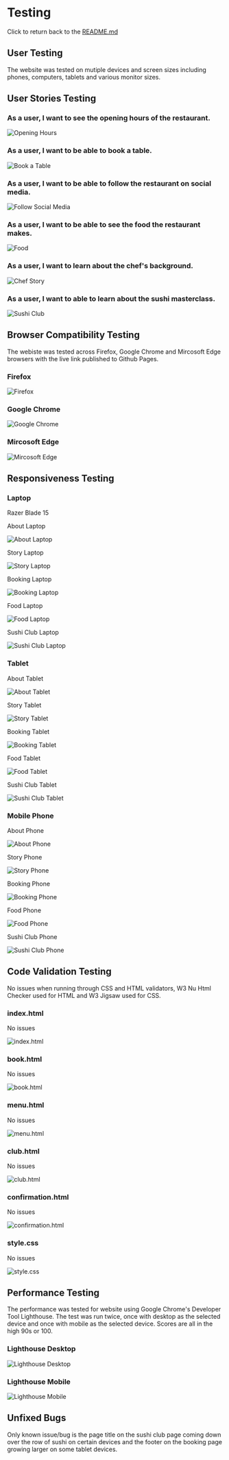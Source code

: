 # Testing

Click to return back to the [README.md](README.md)

## User Testing

The website was tested on mutiple devices and screen sizes including phones, computers, tablets and various monitor sizes.

## User Stories Testing
### As a user, I want to see the opening hours of the restaurant.

![Opening Hours](https://github.com/ogc1231/sushi-cult-restaurant/blob/main/documentation/testing/booking.PNG)

### As a user, I want to be able to book a table.

![Book a Table](https://github.com/ogc1231/sushi-cult-restaurant/blob/main/documentation/testing/booking.PNG)

### As a user, I want to be able to follow the restaurant on social media.

![Follow Social Media](https://github.com/ogc1231/sushi-cult-restaurant/blob/main/documentation/testing/footer.PNG)

### As a user, I want to be able to see the food the restaurant makes.

![Food](https://github.com/ogc1231/sushi-cult-restaurant/blob/main/documentation/testing/food.PNG)

### As a user, I want to learn about the chef's background.

![Chef Story](https://github.com/ogc1231/sushi-cult-restaurant/blob/main/documentation/testing/chef-story.PNG)

### As a user, I want to able to learn about the sushi masterclass.

![Sushi Club](https://github.com/ogc1231/sushi-cult-restaurant/blob/main/documentation/testing/club.PNG)


## Browser Compatibility Testing

The webiste was tested across Firefox, Google Chrome and Mircosoft Edge browsers with the live link published to Github Pages.

### Firefox

![Firefox](https://github.com/ogc1231/sushi-cult-restaurant/blob/main/documentation/testing/firefox.PNG)

### Google Chrome

![Google Chrome](https://github.com/ogc1231/sushi-cult-restaurant/blob/main/documentation/testing/chrome.PNG)

### Mircosoft Edge 

![Mircosoft Edge](https://github.com/ogc1231/sushi-cult-restaurant/blob/main/documentation/testing/edge.PNG)

## Responsiveness Testing
### Laptop
Razer Blade 15

About Laptop

![About Laptop](https://github.com/ogc1231/sushi-cult-restaurant/blob/main/documentation/testing/laptop-about.PNG)

Story Laptop

![Story Laptop](https://github.com/ogc1231/sushi-cult-restaurant/blob/main/documentation/testing/laptop-story.PNG)

Booking Laptop

![Booking Laptop](https://github.com/ogc1231/sushi-cult-restaurant/blob/main/documentation/testing/laptop-booking.PNG)

Food Laptop

![Food Laptop](https://github.com/ogc1231/sushi-cult-restaurant/blob/main/documentation/testing/laptop-food.PNG)

Sushi Club Laptop

![Sushi Club Laptop](https://github.com/ogc1231/sushi-cult-restaurant/blob/main/documentation/testing/laptop-club.PNG)

### Tablet
About Tablet

![About Tablet](https://github.com/ogc1231/sushi-cult-restaurant/blob/main/documentation/testing/tablet-about.PNG)

Story Tablet

![Story Tablet](https://github.com/ogc1231/sushi-cult-restaurant/blob/main/documentation/testing/tablet-story.PNG)

Booking Tablet

![Booking Tablet](https://github.com/ogc1231/sushi-cult-restaurant/blob/main/documentation/testing/tablet-booking.PNG)

Food Tablet

![Food Tablet](https://github.com/ogc1231/sushi-cult-restaurant/blob/main/documentation/testing/tablet-food.PNG)

Sushi Club Tablet

![Sushi Club Tablet](https://github.com/ogc1231/sushi-cult-restaurant/blob/main/documentation/testing/tablet-club.PNG)

### Mobile Phone
About Phone

![About Phone](https://github.com/ogc1231/sushi-cult-restaurant/blob/main/documentation/testing/phone-about.PNG)

Story Phone

![Story Phone](https://github.com/ogc1231/sushi-cult-restaurant/blob/main/documentation/testing/phone-story.PNG)

Booking Phone

![Booking Phone](https://github.com/ogc1231/sushi-cult-restaurant/blob/main/documentation/testing/phone-book.PNG)

Food Phone

![Food Phone](https://github.com/ogc1231/sushi-cult-restaurant/blob/main/documentation/testing/phone-food.PNG)

Sushi Club Phone

![Sushi Club Phone](https://github.com/ogc1231/sushi-cult-restaurant/blob/main/documentation/testing/phone-club.PNG)

## Code Validation Testing

No issues when running through CSS and HTML validators, W3 Nu Html Checker used for HTML and W3 Jigsaw used for CSS.

### index.html

No issues

![index.html](https://github.com/ogc1231/sushi-cult-restaurant/blob/main/documentation/testing/valid-home.PNG)

### book.html

No issues

![book.html](https://github.com/ogc1231/sushi-cult-restaurant/blob/main/documentation/testing/valid-book.PNG)

### menu.html

No issues

![menu.html](https://github.com/ogc1231/sushi-cult-restaurant/blob/main/documentation/testing/valid-menu.PNG)

### club.html

No issues

![club.html](https://github.com/ogc1231/sushi-cult-restaurant/blob/main/documentation/testing/valid-club.PNG)

### confirmation.html

No issues

![confirmation.html](https://github.com/ogc1231/sushi-cult-restaurant/blob/main/documentation/testing/valid-confirmation.PNG)

### style.css

No issues

![style.css](https://github.com/ogc1231/sushi-cult-restaurant/blob/main/documentation/testing/css-valid.PNG)

## Performance Testing

The performance was tested for website using Google Chrome's Developer Tool Lighthouse. The test was run twice, once with desktop as the selected device and once with mobile as the selected device. Scores are all in the high 90s or 100.

### Lighthouse Desktop

![Lighthouse Desktop](https://github.com/ogc1231/sushi-cult-restaurant/blob/main/documentation/testing/lighthouse-desktop.PNG)

### Lighthouse Mobile

![Lighthouse Mobile](https://github.com/ogc1231/sushi-cult-restaurant/blob/main/documentation/testing/lighthouse-mobile.PNG)


## Unfixed Bugs

Only known issue/bug is the page title on the sushi club page coming down over the row of sushi on certain devices and the footer on the booking page growing larger on some tablet devices.